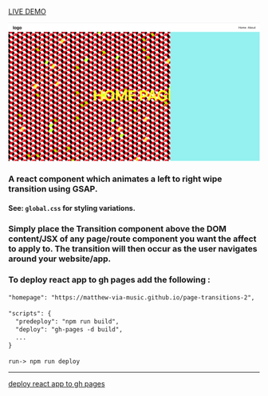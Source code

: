 [LIVE DEMO](https://mattheweq.com/page-transitions-2/)

![Preview](./preview.png)

### A react component which animates a left to right wipe transition using GSAP.

#### See: `global.css` for styling variations.

### Simply place the Transition component above the DOM content/JSX of any page/route component you want the affect to apply to. The transition will then occur as the user navigates around your website/app.




### To deploy react app to gh pages add the following :
```
"homepage": "https://matthew-via-music.github.io/page-transitions-2",

"scripts": {
  "predeploy": "npm run build",
  "deploy": "gh-pages -d build",
  ...
}

run-> npm run deploy
```

---
[deploy react app to gh pages](https://github.com/gitname/react-gh-pages)
